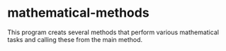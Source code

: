 # mathematical-methods
This program creats several methods that perform various mathematical tasks and calling these from the main method.
